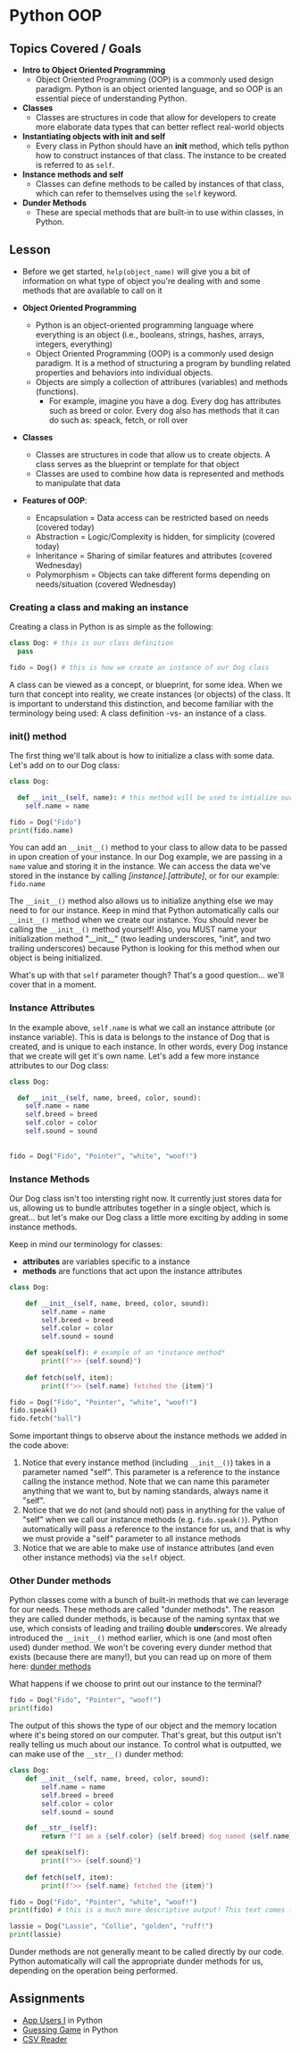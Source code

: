 # Python OOP

## Topics Covered / Goals

- **Intro to Object Oriented Programming**
  - Object Oriented Programming (OOP) is a commonly used design paradigm. Python is an object oriented language, and so OOP is an essential piece of understanding Python.
- **Classes**
  - Classes are structures in code that allow for developers to create more elaborate data types that can better reflect real-world objects
- **Instantiating objects with __init__ and self**
  - Every class in Python should have an __init__ method, which tells python how to construct instances of that class. The instance to be created is referred to as `self`.
- **Instance methods and self**
  - Classes can define methods to be called by instances of that class, which can refer to themselves using the `self` keyword. 
- **Dunder Methods**
  - These are special methods that are built-in to use within classes, in Python. 

## Lesson

- Before we get started, `help(object_name)` will give you a bit of information on what type of object you're dealing with and some methods that are available to call on it

- **Object Oriented Programming**
  - Python is an object-oriented programming language where everything is an object (i.e., booleans, strings, hashes, arrays, integers, everything)
  - Object Oriented Programming (OOP) is a commonly used design paradigm. It is a method of structuring a program by bundling related properties and behaviors into individual objects.
  - Objects are simply a collection of attribures (variables) and methods (functions).
    - For example, imagine you have a dog. Every dog has attributes such as breed or color. Every dog also has methods that it can do such as: speack, fetch, or roll over

- **Classes**
  - Classes are structures in code that allow us to create objects. A class serves as the blueprint or template for that object
  - Classes are used to combine how data is represented and methods to manipulate that data

- **Features of OOP**:
  - Encapsulation = Data access can be restricted based on needs (covered today)
  - Abstraction = Logic/Complexity is hidden, for simplicity (covered today)
  - Inheritance = Sharing of similar features and attributes (covered Wednesday)
  - Polymorphism = Objects can take different forms depending on needs/situation (covered Wednesday)

### Creating a class and making an instance

Creating a class in Python is as simple as the following:

```python
class Dog: # this is our class definition
  pass

fido = Dog() # this is how we create an instance of our Dog class
```

A class can be viewed as a concept, or blueprint, for some idea. When we turn that concept into reality, we create instances (or objects) of the class. It is important to understand this distinction, and become familiar with the terminology being used: A class definition -vs- an instance of a class. 

### __init__() method

The first thing we'll talk about is how to initialize a class with some data. Let's add on to our Dog class:

```python
class Dog:

  def __init__(self, name): # this method will be used to intialize our Dog instance
    self.name = name

fido = Dog("Fido")
print(fido.name)
```

You can add an ```__init__()``` method to your class to allow data to be passed in upon creation of your instance. In our Dog example, we are passing in a ```name``` value and storing it in the instance. We can access the data we've stored in the instance by calling *[instance].[attribute]*, or for our example: ```fido.name```

The ```__init__()``` method also allows us to initialize anything else we may need to for our instance. Keep in mind that Python automatically calls our ```__init__()``` method when we create our instance. You should never be calling the ```__init__()``` method yourself! Also, you MUST name your initialization method "\_\_init\_\_" (two leading underscores, "init", and two trailing underscores) because Python is looking for this method when our object is being initialized. 

What's up with that `self` parameter though? That's a good question... we'll cover that in a moment. 

### Instance Attributes

In the example above, `self.name` is what we call an instance attribute (or instance variable). This is data is belongs to the instance of Dog that is created, and is unique to each instance. In other words, every Dog instance that we create will get it's own name. Let's add a few more instance attributes to our Dog class:

```python
class Dog:

  def __init__(self, name, breed, color, sound):
    self.name = name
    self.breed = breed
    self.color = color
    self.sound = sound
      
        
fido = Dog("Fido", "Pointer", "white", "woof!")
```

### Instance Methods

Our Dog class isn't too intersting right now. It currently just stores data for us, allowing us to bundle attributes together in a single object, which is great... but let's make our Dog class a little more exciting by adding in some instance methods.

Keep in mind our terminology for classes:

- **attributes** are variables specific to a instance
- **methods** are functions that act upon the instance attributes

```python
class Dog:

    def __init__(self, name, breed, color, sound):
        self.name = name
        self.breed = breed
        self.color = color
        self.sound = sound

    def speak(self): # example of an *instance method*
        print(f">> {self.sound}")
        
    def fetch(self, item):
        print(f">> {self.name} fetched the {item}")

fido = Dog("Fido", "Pointer", "white", "woof!")
fido.speak()
fido.fetch("ball")
```

Some important things to observe about the instance methods we added in the code above:

1. Notice that every instance method (including ```__init__()```) takes in a parameter named "self". This parameter is a reference to the instance calling the instance method. Note that we can name this parameter anything that we want to, but by naming standards, always name it "self". 
2. Notice that we do not (and should not) pass in anything for the value of "self" when we call our instance methods (e.g. ```fido.speak()```). Python automatically will pass a reference to the instance for us, and that is why we must provide a "self" parameter to all instance methods
3. Notice that we are able to make use of instance attributes (and even other instance methods) via the ```self``` object. 

### Other Dunder methods

Python classes come with a bunch of built-in methods that we can leverage for our needs. These methods are called "dunder methods". The reason they are called dunder methods, is because of the naming syntax that we use, which consists of leading and trailing **d**ouble **under**scores. We already introduced the ```__init__()``` method earlier, which is one (and most often used) dunder method. We won't be covering every dunder method that exists (because there are many!), but you can read up on more of them here: [dunder methods](https://www.python-course.eu/python3_magic_methods.php)

What happens if we choose to print out our instance to the terminal?

```python
fido = Dog("Fido", "Pointer", "woof!")
print(fido)
```

The output of this shows the type of our object and the memory location where it's being stored on our computer. That's great, but this output isn't really telling us much about our instance. To control what is outputted, we can make use of the ```__str__()``` dunder method:

```python
class Dog:
    def __init__(self, name, breed, color, sound):
        self.name = name
        self.breed = breed
        self.color = color
        self.sound = sound

    def __str__(self):
        return f"I am a {self.color} {self.breed} dog named {self.name} and I say {self.sound}!"

    def speak(self):
        print(f">> {self.sound}")
        
    def fetch(self, item):
        print(f">> {self.name} fetched the {item}")

fido = Dog("Fido", "Pointer", "white", "woof!")
print(fido) # this is a much more descriptive output! This text comes from the __str__() instance method

lassie = Dog("Lassie", "Collie", "golden", "ruff!")
print(lassie)
```

Dunder methods are not generally meant to be called directly by our code. Python automatically will call the appropriate dunder methods for us, depending on the operation being performed.

## Assignments

- [App Users I](https://github.com/Code-Platoon-Assignments/oop-app-users-i) in Python
- [Guessing Game](https://github.com/Code-Platoon-Assignments/oop-guessing-game) in Python
- [CSV Reader](https://github.com/Code-Platoon-Assignments/csv-reader)
